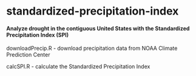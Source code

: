 # standardized-precipitation-index
#### Analyze drought in the contiguous United States with the Standardized Precipitation Index (SPI)

downloadPrecip.R - download precipitation data from NOAA Climate Prediction Center

calcSPI.R - calculate the Standardized Precipitation Index

